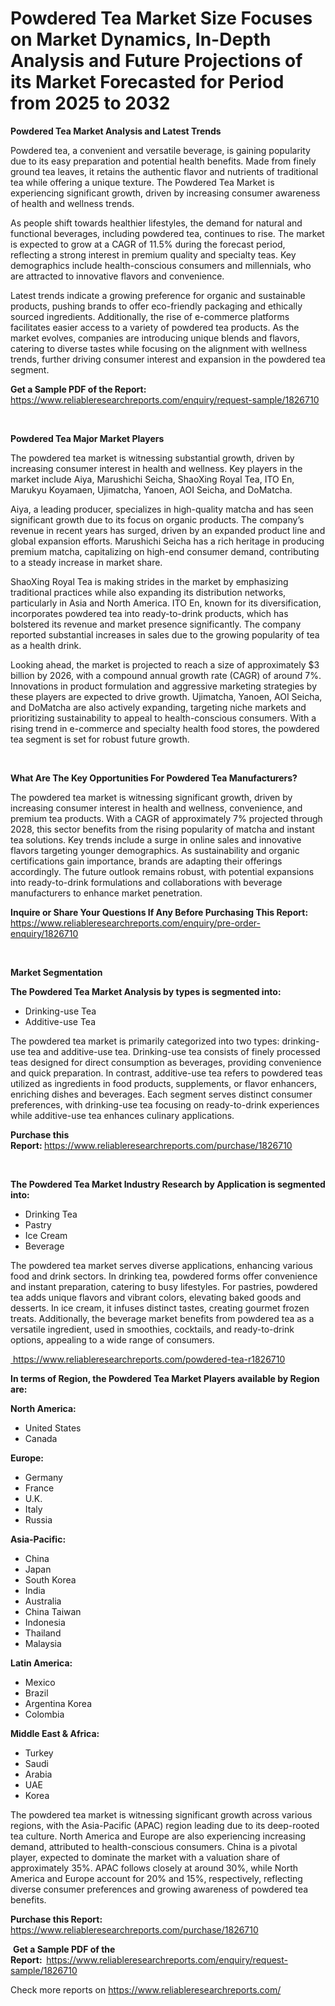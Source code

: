 <p><h1>Powdered Tea Market Size Focuses on Market Dynamics, In-Depth Analysis and Future Projections of its Market Forecasted for Period from 2025 to 2032</h1></p><p><strong>Powdered Tea Market Analysis and Latest Trends</strong></p>
<p><p>Powdered tea, a convenient and versatile beverage, is gaining popularity due to its easy preparation and potential health benefits. Made from finely ground tea leaves, it retains the authentic flavor and nutrients of traditional tea while offering a unique texture. The Powdered Tea Market is experiencing significant growth, driven by increasing consumer awareness of health and wellness trends. </p><p>As people shift towards healthier lifestyles, the demand for natural and functional beverages, including powdered tea, continues to rise. The market is expected to grow at a CAGR of 11.5% during the forecast period, reflecting a strong interest in premium quality and specialty teas. Key demographics include health-conscious consumers and millennials, who are attracted to innovative flavors and convenience.</p><p>Latest trends indicate a growing preference for organic and sustainable products, pushing brands to offer eco-friendly packaging and ethically sourced ingredients. Additionally, the rise of e-commerce platforms facilitates easier access to a variety of powdered tea products. As the market evolves, companies are introducing unique blends and flavors, catering to diverse tastes while focusing on the alignment with wellness trends, further driving consumer interest and expansion in the powdered tea segment.</p></p>
<p><strong>Get a Sample PDF of the Report:&nbsp;</strong> <a href="https://www.reliableresearchreports.com/enquiry/request-sample/1826710?utm_campaign=3051&utm_medium=2&utm_source=Github&utm_content=ia&utm_term=07042025&utm_id=powdered-tea">https://www.reliableresearchreports.com/enquiry/request-sample/1826710</a></p>
<p>&nbsp;</p>
<p><strong>Powdered Tea Major Market Players</strong></p>
<p><p>The powdered tea market is witnessing substantial growth, driven by increasing consumer interest in health and wellness. Key players in the market include Aiya, Marushichi Seicha, ShaoXing Royal Tea, ITO En, Marukyu Koyamaen, Ujimatcha, Yanoen, AOI Seicha, and DoMatcha. </p><p>Aiya, a leading producer, specializes in high-quality matcha and has seen significant growth due to its focus on organic products. The company’s revenue in recent years has surged, driven by an expanded product line and global expansion efforts. Marushichi Seicha has a rich heritage in producing premium matcha, capitalizing on high-end consumer demand, contributing to a steady increase in market share.</p><p>ShaoXing Royal Tea is making strides in the market by emphasizing traditional practices while also expanding its distribution networks, particularly in Asia and North America. ITO En, known for its diversification, incorporates powdered tea into ready-to-drink products, which has bolstered its revenue and market presence significantly. The company reported substantial increases in sales due to the growing popularity of tea as a health drink.</p><p>Looking ahead, the market is projected to reach a size of approximately $3 billion by 2026, with a compound annual growth rate (CAGR) of around 7%. Innovations in product formulation and aggressive marketing strategies by these players are expected to drive growth. Ujimatcha, Yanoen, AOI Seicha, and DoMatcha are also actively expanding, targeting niche markets and prioritizing sustainability to appeal to health-conscious consumers. With a rising trend in e-commerce and specialty health food stores, the powdered tea segment is set for robust future growth.</p></p>
<p>&nbsp;</p>
<p><strong>What Are The Key Opportunities For Powdered Tea Manufacturers?</strong></p>
<p><p>The powdered tea market is witnessing significant growth, driven by increasing consumer interest in health and wellness, convenience, and premium tea products. With a CAGR of approximately 7% projected through 2028, this sector benefits from the rising popularity of matcha and instant tea solutions. Key trends include a surge in online sales and innovative flavors targeting younger demographics. As sustainability and organic certifications gain importance, brands are adapting their offerings accordingly. The future outlook remains robust, with potential expansions into ready-to-drink formulations and collaborations with beverage manufacturers to enhance market penetration.</p></p>
<p><strong>Inquire or Share Your Questions If Any Before Purchasing This Report:</strong> <a href="https://www.reliableresearchreports.com/enquiry/pre-order-enquiry/1826710?utm_campaign=3051&utm_medium=2&utm_source=Github&utm_content=ia&utm_term=07042025&utm_id=powdered-tea">https://www.reliableresearchreports.com/enquiry/pre-order-enquiry/1826710</a></p>
<p>&nbsp;</p>
<p><strong>Market Segmentation</strong></p>
<p><strong>The Powdered Tea Market Analysis by types is segmented into:</strong></p>
<p><ul><li>Drinking-use Tea</li><li>Additive-use Tea</li></ul></p>
<p><p>The powdered tea market is primarily categorized into two types: drinking-use tea and additive-use tea. Drinking-use tea consists of finely processed teas designed for direct consumption as beverages, providing convenience and quick preparation. In contrast, additive-use tea refers to powdered teas utilized as ingredients in food products, supplements, or flavor enhancers, enriching dishes and beverages. Each segment serves distinct consumer preferences, with drinking-use tea focusing on ready-to-drink experiences while additive-use tea enhances culinary applications.</p></p>
<p><strong>Purchase this Report:&nbsp;</strong><a href="https://www.reliableresearchreports.com/purchase/1826710?utm_campaign=3051&utm_medium=2&utm_source=Github&utm_content=ia&utm_term=07042025&utm_id=powdered-tea">https://www.reliableresearchreports.com/purchase/1826710</a></p>
<p>&nbsp;</p>
<p><strong>The Powdered Tea Market Industry Research by Application is segmented into:</strong></p>
<p><ul><li>Drinking Tea</li><li>Pastry</li><li>Ice Cream</li><li>Beverage</li></ul></p>
<p><p>The powdered tea market serves diverse applications, enhancing various food and drink sectors. In drinking tea, powdered forms offer convenience and instant preparation, catering to busy lifestyles. For pastries, powdered tea adds unique flavors and vibrant colors, elevating baked goods and desserts. In ice cream, it infuses distinct tastes, creating gourmet frozen treats. Additionally, the beverage market benefits from powdered tea as a versatile ingredient, used in smoothies, cocktails, and ready-to-drink options, appealing to a wide range of consumers.</p></p>
<p><a href="https://www.reliableresearchreports.com/powdered-tea-r1826710?utm_campaign=3051&utm_medium=2&utm_source=Github&utm_content=ia&utm_term=07042025&utm_id=powdered-tea">&nbsp;https://www.reliableresearchreports.com/powdered-tea-r1826710</a></p>
<p><strong>In terms of Region, the Powdered Tea Market Players available by Region are:</strong></p>
<p>
    <p> <strong> North America: </strong>
        <ul>
            <li>United States</li>
            <li>Canada</li>
        </ul>
        </p> 
    <p> <strong> Europe: </strong>
        <ul>
            <li>Germany</li>
            <li>France</li>
            <li>U.K.</li>
            <li>Italy</li>
            <li>Russia</li>
        </ul>
        </p> 
    <p> <strong> Asia-Pacific: </strong>
        <ul>
            <li>China</li>
            <li>Japan</li>
            <li>South Korea</li>
            <li>India</li>
            <li>Australia</li>
            <li>China Taiwan</li>
            <li>Indonesia</li>
            <li>Thailand</li>
            <li>Malaysia</li>
        </ul>
        </p> 
    <p> <strong> Latin America: </strong>
        <ul>
            <li>Mexico</li>
            <li>Brazil</li>
            <li>Argentina Korea</li>
            <li>Colombia</li>
        </ul>
        </p> 
    <p> <strong> Middle East & Africa: </strong>
        <ul>
            <li>Turkey</li>
            <li>Saudi</li>
            <li>Arabia</li>
            <li>UAE</li>
            <li>Korea</li>
        </ul>
    </p>
    </p>
<p><p>The powdered tea market is witnessing significant growth across various regions, with the Asia-Pacific (APAC) region leading due to its deep-rooted tea culture. North America and Europe are also experiencing increasing demand, attributed to health-conscious consumers. China is a pivotal player, expected to dominate the market with a valuation share of approximately 35%. APAC follows closely at around 30%, while North America and Europe account for 20% and 15%, respectively, reflecting diverse consumer preferences and growing awareness of powdered tea benefits.</p></p>
<p><strong>Purchase this Report: </strong><a href="https://www.reliableresearchreports.com/purchase/1826710?utm_campaign=3051&utm_medium=2&utm_source=Github&utm_content=ia&utm_term=07042025&utm_id=powdered-tea">https://www.reliableresearchreports.com/purchase/1826710</a></p>
<p>&nbsp;<strong>Get a Sample PDF of the Report:&nbsp;&nbsp;</strong><a href="https://www.reliableresearchreports.com/enquiry/request-sample/1826710?utm_campaign=3051&utm_medium=2&utm_source=Github&utm_content=ia&utm_term=07042025&utm_id=powdered-tea">https://www.reliableresearchreports.com/enquiry/request-sample/1826710</a></p>
<p><strong></strong></p>
<p>Check more reports on <a href="https://www.reliableresearchreports.com/?utm_campaign=3051&utm_medium=2&utm_source=Github&utm_content=ia&utm_term=07042025&utm_id=powdered-tea">https://www.reliableresearchreports.com/</a></p>